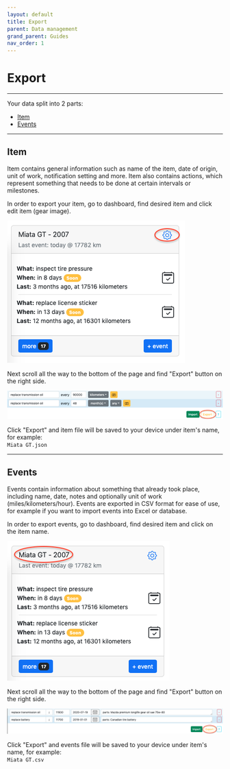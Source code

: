```yaml
---
layout: default
title: Export
parent: Data management
grand_parent: Guides
nav_order: 1
---
```


# Export

---

Your data split into 2 parts:
- [Item](#item)
- [Events](#events)

---

## Item

Item contains general information such as name of the item, date of origin, unit of work, notification setting and more. Item also contains actions, which represent something that needs to be done at certain intervals or milestones.

In order to export your item, go to dashboard, find desired item and click edit item (gear image).

![](../../../assets/images/import_export/item_settings_gear.png)

Next scroll all the way to the bottom of the page and find "Export" button on the right side.

![](../../../assets/images/import_export/item_settings_export.png)

Click "Export" and item file will be saved to your device under item's name, for example:\
`Miata GT.json` 

---

## Events

Events contain information about something that already took place, including name, date, notes and optionally unit of work (miles/kilometers/hour). Events are exported in CSV format for ease of use, for example if you want to import events into Excel or database.

In order to export events, go to dashboard, find desired item and click on the item name.

![](../../../assets/images/import_export/item_events.png)

Next scroll all the way to the bottom of the page and find "Export" button on the right side.

![](../../../assets/images/import_export/events_export.png)

Click "Export" and events file will be saved to your device under item's name, for example:\
`Miata GT.csv`
